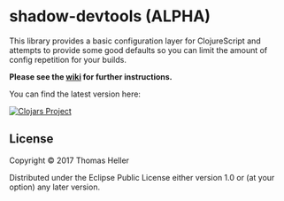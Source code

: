 # shadow-devtools (ALPHA)

This library provides a basic configuration layer for ClojureScript and attempts to provide some good defaults so you can limit the amount of config repetition for your builds. 

**Please see the [wiki](https://github.com/thheller/shadow-devtools/wiki/Using-shadow-devtools) for further instructions.**

You can find the latest version here:

[![Clojars Project](https://img.shields.io/clojars/v/thheller/shadow-devtools.svg)](https://clojars.org/thheller/shadow-devtools)



## License

Copyright © 2017 Thomas Heller

Distributed under the Eclipse Public License either version 1.0 or (at
your option) any later version.
